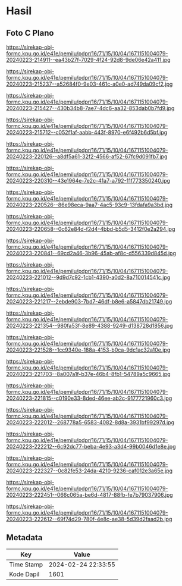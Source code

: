 # Hasil

## Foto C Plano

https://sirekap-obj-formc.kpu.go.id/e41e/pemilu/pdpr/16/71/15/10/04/1671151004079-20240223-214911--ea43b27f-7029-4f24-92d8-9de06e42a411.jpg

https://sirekap-obj-formc.kpu.go.id/e41e/pemilu/pdpr/16/71/15/10/04/1671151004079-20240223-215237--a52684f0-9e03-461c-a0e0-ad749da09cf2.jpg

https://sirekap-obj-formc.kpu.go.id/e41e/pemilu/pdpr/16/71/15/10/04/1671151004079-20240223-215427--430b34b8-7ae7-4dc6-aa32-853dab0b7fd9.jpg

https://sirekap-obj-formc.kpu.go.id/e41e/pemilu/pdpr/16/71/15/10/04/1671151004079-20240223-215712--c052f1af-aabb-443f-8970-e6f492b6d5bf.jpg

https://sirekap-obj-formc.kpu.go.id/e41e/pemilu/pdpr/16/71/15/10/04/1671151004079-20240223-220126--a8df5a61-32f2-4566-af52-67fc9d091fb7.jpg

https://sirekap-obj-formc.kpu.go.id/e41e/pemilu/pdpr/16/71/15/10/04/1671151004079-20240223-220310--43e1964e-7e2c-41a7-a792-11f773350240.jpg

https://sirekap-obj-formc.kpu.go.id/e41e/pemilu/pdpr/16/71/15/10/04/1671151004079-20240223-220526--86e98eca-9aa7-4ac5-93c9-13fdafa9a3bd.jpg

https://sirekap-obj-formc.kpu.go.id/e41e/pemilu/pdpr/16/71/15/10/04/1671151004079-20240223-220658--0c62e84d-f2d4-4bbd-b5d5-3412f0e2a294.jpg

https://sirekap-obj-formc.kpu.go.id/e41e/pemilu/pdpr/16/71/15/10/04/1671151004079-20240223-220841--69cd2a46-3b96-45ab-af8c-d556339d845d.jpg

https://sirekap-obj-formc.kpu.go.id/e41e/pemilu/pdpr/16/71/15/10/04/1671151004079-20240223-221012--9d9d7c92-1cb1-4390-a0d2-8a710014541c.jpg

https://sirekap-obj-formc.kpu.go.id/e41e/pemilu/pdpr/16/71/15/10/04/1671151004079-20240223-221217--2ebde903-7bd7-46df-b8e6-a5847db21749.jpg

https://sirekap-obj-formc.kpu.go.id/e41e/pemilu/pdpr/16/71/15/10/04/1671151004079-20240223-221354--980fa53f-8e89-4388-9249-d138728d1856.jpg

https://sirekap-obj-formc.kpu.go.id/e41e/pemilu/pdpr/16/71/15/10/04/1671151004079-20240223-221528--1cc9340e-188a-4153-b0ca-9dc1ac32a10e.jpg

https://sirekap-obj-formc.kpu.go.id/e41e/pemilu/pdpr/16/71/15/10/04/1671151004079-20240223-221703--8a007a1f-b37e-46b4-8fb1-54789a5c9665.jpg

https://sirekap-obj-formc.kpu.go.id/e41e/pemilu/pdpr/16/71/15/10/04/1671151004079-20240223-221815--c0190e33-8ded-46ee-ab2c-9177721960c3.jpg

https://sirekap-obj-formc.kpu.go.id/e41e/pemilu/pdpr/16/71/15/10/04/1671151004079-20240223-222012--268778a5-6583-4082-8d8a-3931bf99297d.jpg

https://sirekap-obj-formc.kpu.go.id/e41e/pemilu/pdpr/16/71/15/10/04/1671151004079-20240223-222212--6c92dc77-beba-4e93-a3d4-99b0046d1e8e.jpg

https://sirekap-obj-formc.kpu.go.id/e41e/pemilu/pdpr/16/71/15/10/04/1671151004079-20240223-222327--0c82fe53-24da-4210-9236-caf012e3a65e.jpg

https://sirekap-obj-formc.kpu.go.id/e41e/pemilu/pdpr/16/71/15/10/04/1671151004079-20240223-222451--066c065a-be6d-4817-88fb-fe7b79037906.jpg

https://sirekap-obj-formc.kpu.go.id/e41e/pemilu/pdpr/16/71/15/10/04/1671151004079-20240223-222612--69f74d29-780f-4e8c-ae38-5d39d2faad2b.jpg


## Metadata

| Key        | Value               |
| ---------- | ------------------- |
| Time Stamp | 2024-02-24 22:33:55 |
| Kode Dapil | 1601                |



